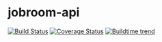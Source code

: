 # jobroom-api

[![Build Status](https://travis-ci.org/alv-ch/jobroom-api.svg?branch=master)](https://travis-ci.org/alv-ch/jobroom-api)
[![Coverage Status](https://codecov.io/github/alv-ch/jobroom-api/coverage.svg?branch=master)](https://codecov.io/github/alv-ch/jobroom-api?branch=master)
[![Buildtime trend](https://buildtimetrend.herokuapp.com/badge/alv-ch/jobroom-api/latest)](https://buildtimetrend.herokuapp.com/dashboard/alv-ch/jobroom-api)

